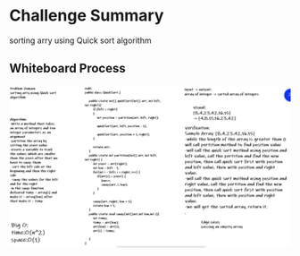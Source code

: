 # Challenge Summary
sorting arry using Quick sort
algorithm 

## Whiteboard Process
![Quick Sort](code28.PNG)
